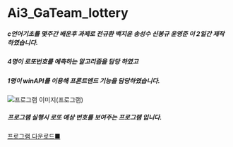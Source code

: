 # Ai3_GaTeam_lottery

 ##### c언어기초를 몇주간 배운후  과제로  전규환 백지윤 송성수 신봉규 윤영준 이 2일간 제작하였습니다.
  
 ##### 4명이 로또번호를 예측하는 알고리즘을 담당 하였고  
 ##### 1명이 winAPI를 이용해 프론트엔드 기능을 담당하였습니다.  
     
  ![프로그램 이미지(프로그램)](https://user-images.githubusercontent.com/67216562/130784677-c65a1c21-333e-42a2-9b97-c37c07e5bc2f.png)  
   
  ##### 프로그램 실행시 로또 예상 번호를 보여주는 프로그램 입니다.  

  [프로그램 다운로드■](https://github.com/gyu-hwan/turo/blob/main/temp/Ai3_GaTeam_lottery%20.zip)
